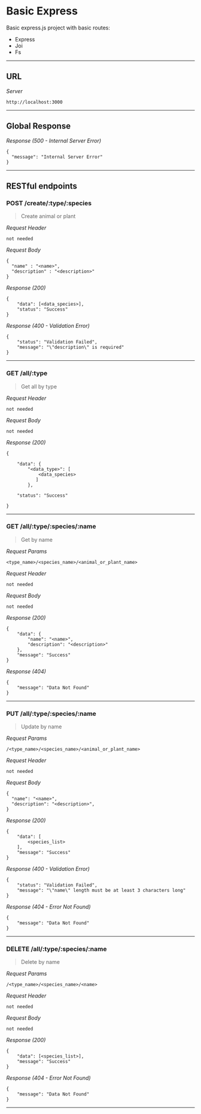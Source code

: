 # Basic Express

Basic express.js project with basic routes:
* Express
* Joi
* Fs

---

## URL

_Server_
```
http://localhost:3000
```
---


## Global Response

_Response (500 - Internal Server Error)_
```
{
  "message": "Internal Server Error"
}
```
---


## RESTful endpoints

### POST /create/:type/:species

> Create animal or plant

_Request Header_
```
not needed
```

_Request Body_
```
{
  "name" : "<name>",
  "description" : "<description>"
}
```

_Response (200)_
```
{
    "data": [<data_species>],
    "status": "Success"
}
```

_Response (400 - Validation Error)_
```
{
    "status": "Validation Failed",
    "message": "\"description\" is required"
}
```

---

### GET /all/:type

> Get all by type

_Request Header_
```
not needed
```

_Request Body_
```
not needed
```

_Response (200)_
```
{

    "data": {
        "<data_type>": [
	        <data_species>
	       ]
        },

    "status": "Success"

}
```

---

### GET /all/:type/:species/:name

 > Get by name

_Request Params_

```
<type_name>/<species_name>/<animal_or_plant_name>

```

_Request Header_

```
not needed
```

_Request Body_
```
not needed
```

_Response (200)_
```
{
    "data": {
        "name": "<name>",
        "description": "<description>"
    },
    "message": "Success"
}
```

_Response (404)_
```
{
    "message": "Data Not Found"
}
```

---
### PUT /all/:type/:species/:name

> Update by name

_Request Params_
```
/<type_name>/<species_name>/<animal_or_plant_name>
```

_Request Header_
```
not needed
```

_Request Body_
```
{
  "name": "<name>",
  "description": "<description>",
}
```

_Response (200)_
```
{
    "data": [
        <species_list>
    ],
    "message": "Success"
}
```

_Response (400 - Validation Error)_
```
{
    "status": "Validation Failed",
    "message": "\"name\" length must be at least 3 characters long"
}
```

_Response (404 - Error Not Found)_
```
{
    "message": "Data Not Found"
}
```

---

### DELETE /all/:type/:species/:name

> Delete by name

_Request Params_
```
/<type_name>/<species_name>/<name>
```

_Request Header_
```
not needed
```

_Request Body_
```
not needed
```

_Response (200)_
```
{
    "data": [<species_list>],
    "message": "Success"
}
```


_Response (404 - Error Not Found)_
```
{
    "message": "Data Not Found"
}
```

---

